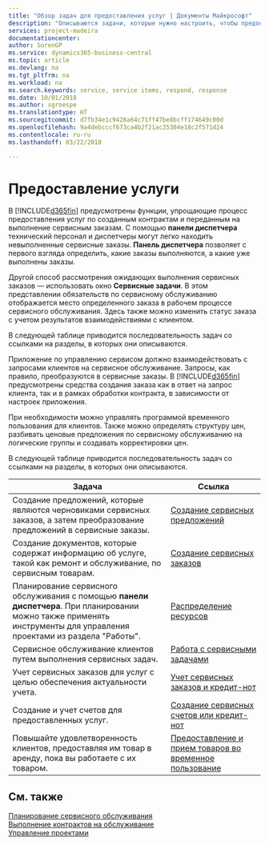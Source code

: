 ```yaml
---
title: "Обзор задач для предоставления услуг | Документы Майкрософт"
description: "Описываются задачи, которые нужно настроить, чтобы предоставлять качественное обслуживание и выполнять условия соглашений с клиентами."
services: project-madeira
documentationcenter: 
author: SorenGP
ms.service: dynamics365-business-central
ms.topic: article
ms.devlang: na
ms.tgt_pltfrm: na
ms.workload: na
ms.search.keywords: service, service items, respond, response
ms.date: 10/01/2018
ms.author: sgroespe
ms.translationtype: HT
ms.sourcegitcommit: d7fb34e1c9428a64c71ff47be8bcff174649c00d
ms.openlocfilehash: 9a4debcccf673ca4b2f21ac35304e18c2f571d24
ms.contentlocale: ru-ru
ms.lasthandoff: 03/22/2018

---
```

# <a name="delivering-service"></a>Предоставление услуги
В [!INCLUDE[d365fin](includes/d365fin_md.md)] предусмотрены функции, упрощающие процесс предоставления услуг по созданным контрактам и переданным на выполнение сервисным заказам. С помощью **панели диспетчера** технический персонал и диспетчеры могут легко находить невыполненные сервисные заказы. **Панель диспетчера** позволяет с первого взгляда определить, какие заказы выполняются, а какие уже выполнены заказы.  
  
Другой способ рассмотрения ожидающих выполнения сервисных заказов — использовать окно **Сервисные задачи**. В этом представлении обязательств по сервисному обслуживанию отображается место определенного заказа в рабочем процессе сервисного обслуживания. Здесь также можно изменить статус заказа с учетом результатов взаимодействиями с клиентом.  
  
В следующей таблице приводится последовательность задач со ссылками на разделы, в которых они описываются.   

Приложение по управлению сервисом должно взаимодействовать с запросами клиентов на сервисное обслуживание. Запросы, как правило, преобразуются в сервисные заказы. В [!INCLUDE[d365fin](includes/d365fin_md.md)] предусмотрены средства создания заказа как в ответ на запрос клиента, так и в рамках обработки контракта, в зависимости от настроек приложения.  
  
При необходимости можно управлять программой временного пользования для клиентов. Также можно определять структуру цен, разбивать ценовые предложения по сервисному обслуживанию на логические группы и создавать корректировки цен.  
  
В следующей таблице приводится последовательность задач со ссылками на разделы, в которых они описываются.   
  
|**Задача**|**Ссылка**|  
|------------|-------------|  
|Создание предложений, которые являются черновиками сервисных заказов, а затем преобразование предложений в сервисные заказы.|[Создание сервисных предложений](service-how-to-create-service-quotes.md)|
|Создание документов, которые содержат информацию об услуге, такой как ремонт и обслуживание, по сервисным товарам.|[Создание сервисных заказов](service-how-to-create-service-orders.md)|
|Планирование сервисного обслуживания с помощью **панели диспетчера**. При планировании можно также применять инструменты для управления проектами из раздела "Работы".|[Распределение ресурсов](service-how-to-allocate-resources.md)|  
|Сервисное обслуживание клиентов путем выполнения сервисных задач.|[Работа с сервисными задачами](service-how-to-work-on-service-tasks.md)|  
|Учет сервисных заказов для услуг с целью обеспечения актуальности учета.|[Учет сервисных заказов и кредит-нот](service-how-to-post-service-orders.md)|  
|Создание и учет счетов для предоставленных услуг.|[Создание сервисных счетов или кредит-нот](service-how-create-invoices.md)|  
|Повышайте удовлетворенность клиентов, предоставляя им товар в аренду, пока вы работаете с их товаром.| [Предоставление и прием товаров во временное пользование](service-how-to-lend-receive-loaners.md)|
  
## <a name="see-also"></a>См. также  
[Планирование сервисного обслуживания](service-plan-service.md)  
[Выполнение контрактов на обслуживание](service-fulfill-service-contracts.md)  
[Управление проектами](projects-manage-projects.md)  


